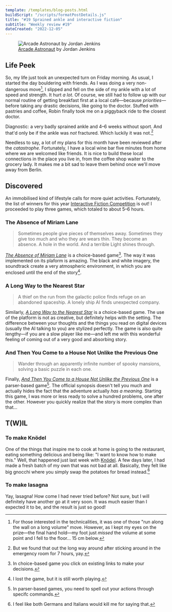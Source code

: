 ```yaml
---
template: /templates/blog-posts.html
buildScript: "/scripts/formatPostDetails.js"
title: "#19 Sprained ankle and interactive fiction"
subtitle: "Weekly review #19"
dateCreated: "2022-12-05"
---
```


<figure>
 <img src="https://cdn.dribbble.com/users/295355/screenshots/16105800/media/f66e4c774148681255ccb89f9e120a76.png" alt="Arcade Astronaut by Jordan Jenkins" />
 <figcaption><a href="https://dribbble.com/shots/16105800-Arcade-Astronaut">Arcade Astronaut</a> by Jordan Jenkins
 </figcaption>
</figure>

## Life Peek

So, my life just took an unexpected turn on Friday morning. As usual, I started the day bouldering with friends. As I was doing a very non-dangerous move[^1], I slipped and fell on the side of my ankle with a lot of speed and strength. It hurt _a lot_. Of course, we still had to follow up with our normal routine of getting breakfast first at a local café—because _priorities_—before taking any drastic decisions, like going to the doctor. Stuffed with pastries and coffee, Robin finally took me on a piggyback ride to the closest doctor.

Diagnostic: a very badly sprained ankle and 4–6 weeks without sport. And that'd only be if the ankle was _not_ fractured. Which luckily it was not.[^2]

Needless to say, a lot of my plans for this month have been reviewed after the _catastrophe_. Fortunately, I have a local wine bar five minutes from home where we are welcomed like friends. It is nice to build these local connections in the place you live in, from the coffee shop waiter to the grocery lady. It makes me a bit sad to leave them behind once we'll move away from Berlin.

[^1]: For those interested in the technicalities, it was one of those "run along the wall on a long volume" move. However, as I kept my eyes on the prize—the final hand hold—my foot just _missed_ the volume at some point and I fell to the floor... 15&nbsp;cm below.
[^2]: But we found that out the long way around after sticking around in the emergency room for 7 hours, yay.

## Discovered

An immobilised kind of lifestyle calls for more quiet activities. Fortunately, the list of winners for this year [Interactive Fiction Competition](https://ifcomp.org/comp/2022) is out! I proceeded to play three games, which totaled to about 5–6 hours.

### The Absence of Miriam Lane

> Sometimes people give pieces of themselves away.
> Sometimes they give too much and who they are wears thin.
> They become an absence. A hole in the world.
> And a terrible Light shines through.

_[The Absence of Miriam Lane](https://ifdb.org/viewgame?id=2glbsr1n5uevrnhs)_ is a choice-based game[^3]. The way it was implemented on its plaform is amazing. The black and white imagery, the soundtrack create a very atmospheric environment, in which you are enclosed until the end of the story[^4].

### A Long Way to the Nearest Star

> A thief on the run from the galactic police finds refuge on an abandoned spaceship. A lonely ship AI finds unexpected company.

Similarly, _[A Long Way to the Nearest Star](https://ifdb.org/viewgame?id=6cjbax7d0to42vof)_ is a choice-based game. The use of the platform is not as creative, but definitely helps with the setting. The difference between your thoughts and the things you read on digital devices (usually the AI talking to you) are stylized perfectly. The game is also quite lengthy—if you are a slow player like me—and left me with this wonderful feeling of coming out of a very good and absorbing story.

### And Then You Come to a House Not Unlike the Previous One

> Wander through an apparently infinite number of spooky mansions, solving a basic puzzle in each one.

Finally, _[And Then You Come to a House Not Unlike the Previous One](https://ifdb.org/viewgame?id=bou58ao7l4eg5z66)_ is a parser-based game[^5]. The official synopsis doesn't tell you much and actually hides the fact that the adventure actually _has a meaning_. Starting this game, I was more or less ready to solve a hundred problems, one after the other. However you quickly realize that the story is more complex than that...

[^3]: In choice-based game you click on existing links to make your decisions.
[^4]: I lost the game, but it is still worth playing.
[^5]: In parser-based games, you need to spell out your actions through specifc commands.

## T(W)IL

### To make Knödel

One of the things that inspire me to cook at home is going to the restaurant, eating something delicious and being like: "I want to know how to make this." Well, that happened just last week with [Knödel](../recipes/tyrolean-knoedel). A few days later, I had made a fresh batch of my own that was not bad at all. Basically, they felt like big gnocchi where you simply swap the potatoes for bread instead.[^6]

### To make lasagna

Yay, lasagna! How come I had never tried before? Not sure, but I will definitely have another go at it very soon. It was much easier than I expected it to be, and the result is just so good!

[^6]: I feel like both Germans and Italians would kill me for saying that.
